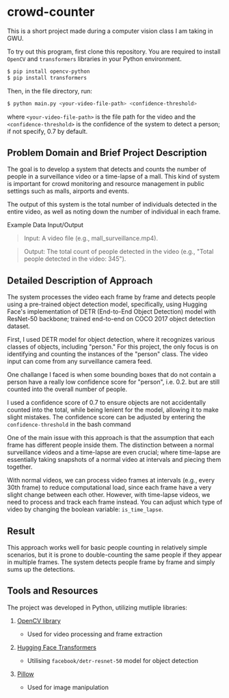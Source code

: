 # crowd-counter

This is a short project made during a computer vision class I am taking in GWU.

To try out this program, first clone this repository. You are required to install `OpenCV` and `transformers` libraries in your Python environment.

```bash
$ pip install opencv-python
$ pip install transformers
```

Then, in the file directory, run:
```bash
$ python main.py <your-video-file-path> <confidence-threshold>
```
where `<your-video-file-path>` is the file path for the video and the `<confidence-threshold>` is the confidence of the system to detect a person; if not specify, 0.7 by default.

## Problem Domain and Brief Project Description

The goal is to develop a system that detects and counts the number of people in a surveillance video or a time-lapse of a mall. This kind of system is important for crowd monitoring and resource management in public settings such as malls, airports and events.

The output of this system is the total number of individuals detected in the entire video, as well as noting down the number of individual in each frame.

Example Data Input/Output

> Input: A video file (e.g., mall_surveillance.mp4).

> Output: The total count of people detected in the video (e.g., "Total people detected in the video: 345").

## Detailed Description of Approach

The system processes the video each frame by frame and detects people using a pre-trained object detection model, specifically, using Hugging Face's implementation of DETR (End-to-End Object Detection) model with ResNet-50 backbone; trained end-to-end on COCO 2017 object detection dataset.

First, I used DETR model for object detection, where it recognizes various classes of objects, including "person." For this project, the only focus is on identifying and counting the instances of the "person" class. The video input can come from any surveillance camera feed.

One challange I faced is when some bounding boxes that do not contain a person have a really low confidence score for "person", i.e. 0.2. but are still counted into the overall number of people.

I used a confidence score of 0.7 to ensure objects are not accidentally counted into the total, while being lenient for the model, allowing it to make slight mistakes. The confidence score can be adjusted by entering the `confidence-threshold` in the bash command 

One of the main issue with this approach is that the assumption that each frame has different people inside them. The distinction between a normal surveillance videos and a time-lapse are even crucial; where time-lapse are essentially taking snapshots of a normal video at intervals and piecing them together.

With normal videos, we can process video frames at intervals (e.g., every 30th frame) to reduce computational load, since each frame have a very slight change between each other. However, with time-lapse videos, we need to process and track each frame instead. You can adjust which type of video by changing the boolean variable: `is_time_lapse`.

## Result

This approach works well for basic people counting in relatively simple scenarios, but it is prone to double-counting the same people if they appear in multiple frames. The system detects people frame by frame and simply sums up the detections.

## Tools and Resources

The project was developed in Python, utilizing mutliple libraries:

1) [OpenCV library](https://docs.opencv.org/4.x/d8/dfe/classcv_1_1VideoCapture.html)

    - Used for video processing and frame extraction

2) [Hugging Face Transformers](https://huggingface.co/facebook/detr-resnet-50)

    - Utilising `facebook/detr-resnet-50` model for object detection

3) [Pillow](https://pillow.readthedocs.io/en/stable/index.html)

    - Used for image manipulation
